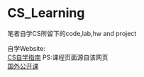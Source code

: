 # CS_Learning
笔者自学CS所留下的code,lab,hw and project

自学Website:
<br>
[CS自学指南](https://csdiy.wiki/) PS:课程页面源自该网页
<br>
[国外公开课](https://hackway.org/docs/cs/intro)

